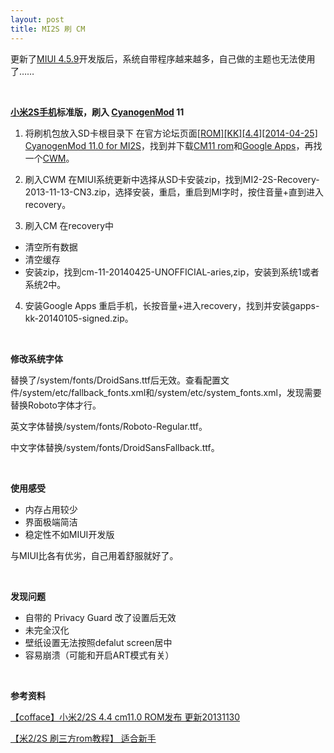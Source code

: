 ```yaml
---
layout: post
title: MI2S 刷 CM
---
```


更新了[MIUI 4.5.9][1]开发版后，系统自带程序越来越多，自己做的主题也无法使用了……

<br />

**[小米2S手机][2]标准版，刷入 [CyanogenMod][3] 11**

 1. 将刷机包放入SD卡根目录下
在官方论坛页面[\[ROM\]\[KK\]\[4.4\]\[2014-04-25\] CyanogenMod 11.0 for
MI2S][4]，找到并下载[CM11 rom][5]和[Google Apps][6]，再找一个[CWM][7]。

 2. 刷入CWM
在MIUI系统更新中选择从SD卡安装zip，找到MI2-2S-Recovery-2013-11-13-CN3.zip，选择安装，重启，重启到MI字时，按住音量+直到进入recovery。

 3. 刷入CM
在recovery中
 - 清空所有数据
 - 清空缓存
 - 安装zip，找到cm-11-20140425-UNOFFICIAL-aries,zip，安装到系统1或者系统2中。

 4. 安装Google Apps
重启手机，长按音量+进入recovery，找到并安装gapps-kk-20140105-signed.zip。

<br />

**修改系统字体**

替换了/system/fonts/DroidSans.ttf后无效。查看配置文件/system/etc/fallback_fonts.xml和/system/etc/system_fonts.xml，发现需要替换Roboto字体才行。

英文字体替换/system/fonts/Roboto-Regular.ttf。

中文字体替换/system/fonts/DroidSansFallback.ttf。

<br />

**使用感受**

- 内存占用较少
- 界面极端简洁
- 稳定性不如MIUI开发版

与MIUI比各有优劣，自己用着舒服就好了。

<br />

**发现问题**

- 自带的 Privacy Guard 改了设置后无效
- 未完全汉化
- 壁纸设置无法按照defalut screen居中
- 容易崩溃（可能和开启ART模式有关）

<br />

**参考资料**

[【cofface】小米2/2S 4.4 cm11.0 ROM发布 更新20131130][8]

[【米2/2S 刷三方rom教程】 适合新手][9]


  [1]: http://www.miui.com/thread-1751929-1-1.html
  [2]: http://www.mi.com/mi2s/
  [3]: http://www.cyanogenmod.org/
  [4]: http://xiaomi.eu/community/threads/rom-kk-4-4-2014-04-25-cyanogenmod-11-0.22927/
  [5]: http://d-h.st/users/M1cha/?fld_id=28956#files
  [6]: http://wiki.cyanogenmod.org/w/Google_Apps
  [7]: http://www.miui.com/thread-1633090-1-1.html
  [8]: http://blog.cofface.com/archives/625.html
  [9]: http://bbs.xiaomi.cn/thread-7761124-1-1.html